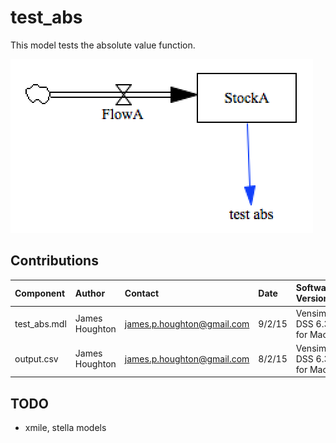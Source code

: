 test_abs
========

This model tests the absolute value function.

![test_logicals Vensim screenshot](vensim_screenshot.png)



Contributions
-------------

| Component                      | Author          | Contact                    | Date    | Software Version        |
|:------------------------------ |:--------------- |:-------------------------- |:------- |:----------------------- |
| test_abs.mdl                   | James Houghton  | james.p.houghton@gmail.com | 9/2/15  | Vensim DSS 6.3 for Mac  |
| output.csv                     | James Houghton  | james.p.houghton@gmail.com | 8/2/15  | Vensim DSS 6.3 for Mac  |


TODO
----
- xmile, stella models
